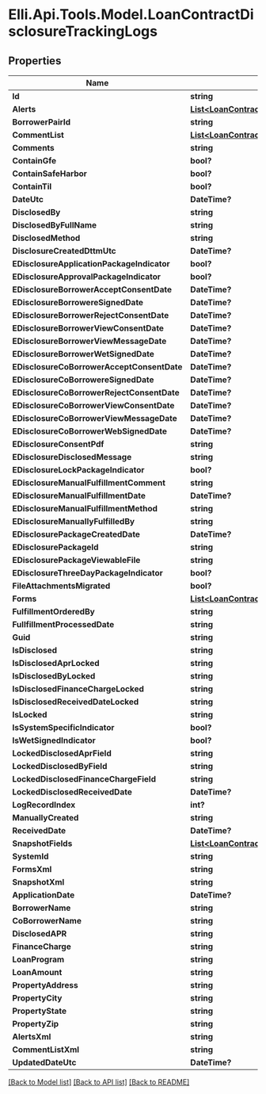 # Elli.Api.Tools.Model.LoanContractDisclosureTrackingLogs
## Properties

Name | Type | Description | Notes
------------ | ------------- | ------------- | -------------
**Id** | **string** |  | [optional] 
**Alerts** | [**List&lt;LoanContractAlerts&gt;**](LoanContractAlerts.md) |  | [optional] 
**BorrowerPairId** | **string** |  | [optional] 
**CommentList** | [**List&lt;LoanContractLogRecordCommentList&gt;**](LoanContractLogRecordCommentList.md) |  | [optional] 
**Comments** | **string** |  | [optional] 
**ContainGfe** | **bool?** |  | [optional] 
**ContainSafeHarbor** | **bool?** |  | [optional] 
**ContainTil** | **bool?** |  | [optional] 
**DateUtc** | **DateTime?** |  | [optional] 
**DisclosedBy** | **string** |  | [optional] 
**DisclosedByFullName** | **string** |  | [optional] 
**DisclosedMethod** | **string** |  | [optional] 
**DisclosureCreatedDttmUtc** | **DateTime?** |  | [optional] 
**EDisclosureApplicationPackageIndicator** | **bool?** |  | [optional] 
**EDisclosureApprovalPackageIndicator** | **bool?** |  | [optional] 
**EDisclosureBorrowerAcceptConsentDate** | **DateTime?** |  | [optional] 
**EDisclosureBorrowereSignedDate** | **DateTime?** |  | [optional] 
**EDisclosureBorrowerRejectConsentDate** | **DateTime?** |  | [optional] 
**EDisclosureBorrowerViewConsentDate** | **DateTime?** |  | [optional] 
**EDisclosureBorrowerViewMessageDate** | **DateTime?** |  | [optional] 
**EDisclosureBorrowerWetSignedDate** | **DateTime?** |  | [optional] 
**EDisclosureCoBorrowerAcceptConsentDate** | **DateTime?** |  | [optional] 
**EDisclosureCoBorrowereSignedDate** | **DateTime?** |  | [optional] 
**EDisclosureCoBorrowerRejectConsentDate** | **DateTime?** |  | [optional] 
**EDisclosureCoBorrowerViewConsentDate** | **DateTime?** |  | [optional] 
**EDisclosureCoBorrowerViewMessageDate** | **DateTime?** |  | [optional] 
**EDisclosureCoBorrowerWebSignedDate** | **DateTime?** |  | [optional] 
**EDisclosureConsentPdf** | **string** |  | [optional] 
**EDisclosureDisclosedMessage** | **string** |  | [optional] 
**EDisclosureLockPackageIndicator** | **bool?** |  | [optional] 
**EDisclosureManualFulfillmentComment** | **string** |  | [optional] 
**EDisclosureManualFulfillmentDate** | **DateTime?** |  | [optional] 
**EDisclosureManualFulfillmentMethod** | **string** |  | [optional] 
**EDisclosureManuallyFulfilledBy** | **string** |  | [optional] 
**EDisclosurePackageCreatedDate** | **DateTime?** |  | [optional] 
**EDisclosurePackageId** | **string** |  | [optional] 
**EDisclosurePackageViewableFile** | **string** |  | [optional] 
**EDisclosureThreeDayPackageIndicator** | **bool?** |  | [optional] 
**FileAttachmentsMigrated** | **bool?** |  | [optional] 
**Forms** | [**List&lt;LoanContractForms&gt;**](LoanContractForms.md) |  | [optional] 
**FulfillmentOrderedBy** | **string** |  | [optional] 
**FullfillmentProcessedDate** | **string** |  | [optional] 
**Guid** | **string** |  | [optional] 
**IsDisclosed** | **string** |  | [optional] 
**IsDisclosedAprLocked** | **string** |  | [optional] 
**IsDisclosedByLocked** | **string** |  | [optional] 
**IsDisclosedFinanceChargeLocked** | **string** |  | [optional] 
**IsDisclosedReceivedDateLocked** | **string** |  | [optional] 
**IsLocked** | **string** |  | [optional] 
**IsSystemSpecificIndicator** | **bool?** |  | [optional] 
**IsWetSignedIndicator** | **bool?** |  | [optional] 
**LockedDisclosedAprField** | **string** |  | [optional] 
**LockedDisclosedByField** | **string** |  | [optional] 
**LockedDisclosedFinanceChargeField** | **string** |  | [optional] 
**LockedDisclosedReceivedDate** | **DateTime?** |  | [optional] 
**LogRecordIndex** | **int?** |  | [optional] 
**ManuallyCreated** | **string** |  | [optional] 
**ReceivedDate** | **DateTime?** |  | [optional] 
**SnapshotFields** | [**List&lt;LoanContractSnapshotFields&gt;**](LoanContractSnapshotFields.md) |  | [optional] 
**SystemId** | **string** |  | [optional] 
**FormsXml** | **string** |  | [optional] 
**SnapshotXml** | **string** |  | [optional] 
**ApplicationDate** | **DateTime?** |  | [optional] 
**BorrowerName** | **string** |  | [optional] 
**CoBorrowerName** | **string** |  | [optional] 
**DisclosedAPR** | **string** |  | [optional] 
**FinanceCharge** | **string** |  | [optional] 
**LoanProgram** | **string** |  | [optional] 
**LoanAmount** | **string** |  | [optional] 
**PropertyAddress** | **string** |  | [optional] 
**PropertyCity** | **string** |  | [optional] 
**PropertyState** | **string** |  | [optional] 
**PropertyZip** | **string** |  | [optional] 
**AlertsXml** | **string** |  | [optional] 
**CommentListXml** | **string** |  | [optional] 
**UpdatedDateUtc** | **DateTime?** |  | [optional] 

[[Back to Model list]](../README.md#documentation-for-models) [[Back to API list]](../README.md#documentation-for-api-endpoints) [[Back to README]](../README.md)


